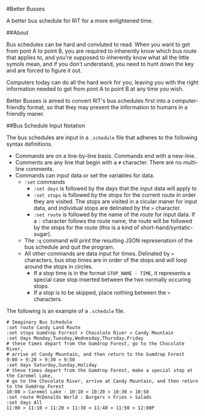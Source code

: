 #Better Busses

A better bus schedule for RIT for a more enlightened time.

##About

Bus schedules can be hard and convluted to read. When you want to get from pont
A to point B, you are required to inherently know which bus route that applies
to, and you're supposed to inherently know what all the little symols mean, and
if you don't understand, you need to hunt down the key and are forced to figure
it out.

Computers today can do all the hard work for you, leaving you with the right
information needed to get from pont A to point B at any time you wish.

Better Busses is aimed to convert RIT's bus schedules first into a 
computer-friendly format, so that they may present the information to humans
in a friendly maner.

##Bus Schedule Input Notation

The bus schedules are input in a `.schedule` file that adheres to the following 
syntax definitions.

- Commands are on a line-by-line basis. Commands end with a new-line.
- Comments are any line that begin with a `#` character. There are no 
  multi-line comments.
- Commands can input data or set the variables for data.
    - `:set` commands
        - `:set days` is followed by the days that the input data will apply to
        - `:set stops` is followed by the stops for the current route in order they
          are visited. The stops are visited in a cicular maner for input data, and
          individual stops are delinated by the `>` character.
        - `:set route` is followed by the name of the route for input data. If a 
          `:` character follows the route name, the route will be followed by the
          stops for the route (this is a kind of short-hand/syntatic-sugar).
    - The `:q` command will print the resulting JSON represenation of the bus
      schedule and quit the program.
    - All other commands are data input for times. Delinated by `>` characters,
      bus stop times are in order of the stops and will loop around the stops
      in circles.
        - If a stop time is in the format `STOP_NAME - TIME`, it represents a
          special case stop inserted between the two normally occuring stops.
        - If a stop is to be skipped, place nothing between the `>` characters.

The following is an example of a `.schedule` file.

    # Imaginary Bus Schedule
    :set route Candy Land Route
    :set stops Gumdrop Forrest > Chocolate River > Candy Mountain
    :set days Monday,Tuesday,Wednesday,Thursday,Friday
    # these times depart from the Gumdrop Forest, go to the Chocolate River, 
    # arrive at Candy Mountain, and then return to the Gumdrop Forest
    9:00 > 9:20 > 9:30 > 9:50
    :set days Saturday,Sunday,Holiday
    # these times depart from the Gumdrop Forest, make a special stop at the Caremel Lake,
    # go to the Chocolate River, arrive at Candy Mountain, and then return to the Gumdrop Forest
    10:00 > Caremel Lake - 10:10 > 10:20 > 10:30 > 10:50
    :set route McDonalds World : Burgers > Fries > Salads
    :set days All
    11:00 > 11:10 > 11:20 > 11:30 > 11:40 > 11:50 > 12:00P
